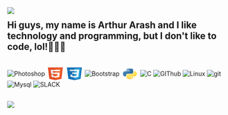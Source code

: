 <div style="float: left; width: 20%; margin-right: 10px;">
  <img width="15%" src="https://media.discordapp.net/attachments/1232832846633242637/1248445343972986940/ezgif.com-animated-gif-maker_1.gif?ex=6663b0d4&is=66625f54&hm=f288283c64c935a5583b68f87886c7ad0882ea997f97d8ef430706d1058c4bd7&=" target="_blank">
  <!-- 
  https://picrew.me/en/image_maker/338224#google_vignette
  gift maker 
  https://ezgif.com/maker
  -->
</div>

## Hi guys, my name is Arthur Arash and I like technology and programming, but I don't like to code, lol!👨🏽‍💻
<!-- 
icon 
https://emojipedia.org/pt/castor
-->

<div style="display: inline_block"><br>
  <img align="center" alt="Photoshop" height="30" width="40" src="https://icongr.am/devicon/photoshop-line.svg?size=148&color=2e6dff">
  <img align="center" alt="HTML" height="30" width="40" src="https://raw.githubusercontent.com/devicons/devicon/master/icons/html5/html5-original.svg">
  <img align="center" alt="CSS" height="30" width="40" src="https://raw.githubusercontent.com/devicons/devicon/master/icons/css3/css3-original.svg">
  <img align="center" alt="Bootstrap" height="30" width="40" src="https://icongr.am/devicon/bootstrap-plain-wordmark.svg?size=148&color=7c0594">
  <img align="center" alt="Python" height="30" width="40" src="https://raw.githubusercontent.com/devicons/devicon/master/icons/python/python-original.svg">
  <img align="center" alt="C" height="30" width="40" src="https://icongr.am/devicon/c-original.svg?size=148&color=7c0594">
  <img align="center" alt="GIThub" height="40" width="50" src="https://icongr.am/devicon/github-original-wordmark.svg?size=148&color=a6ff00">
  <img align="center" alt="Linux" height="40" width="50" src="https://icongr.am/devicon/linux-original.svg?size=148&color=000000">
  <img align="center" alt="git" height="40" width="50" src="https://icongr.am/devicon/git-original.svg?size=148&color=2e6dff">
  <img align="center" alt="Mysql" height="70" width="80" src="https://icongr.am/devicon/mysql-original-wordmark.svg?size=148&color=2e6dff">
  <img align="center" alt="SLACK" height="70" width="80" src="https://icongr.am/devicon/slack-original-wordmark.svg?size=148&color=000000">
  <!-- 
  https://icongr.am/devicon
  <img align="center" alt="Docker" height="40" width="50" src="https://icongr.am/devicon/docker-original-wordmark.svg?size=148&color=currentColor">
  -->
</div>
  
  ##
 
<div> 
  
  <a href="https://www.linkedin.com/in/arthur-arash-briceno-heidari/" target="_blank"><img src="https://img.shields.io/badge/-LinkedIn-%230077B5?style=for-the-badge&logo=linkedin&logoColor=white" target="_blank"></a> 
  <!--
 https://dev.to/envoy_/150-badges-for-github-pnk
  <a href="https://instagram.com/rafaballerini" target="_blank"><img src="https://img.shields.io/badge/-Instagram-%23E4405F?style=for-the-badge&logo=instagram&logoColor=white" target="_blank"></a>
 	 <a href="https://discord.gg/wagxzStdcR" target="_blank"><img src="https://img.shields.io/badge/Discord-7289DA?style=for-the-badge&logo=discord&logoColor=white" target="_blank"></a> 
  <a href = "mailto:contatorafaballerini@gmail.com"><img src="https://img.shields.io/badge/-Gmail-%23333?style=for-the-badge&logo=gmail&logoColor=white" target="_blank"></a>
  -->
  
</div>
